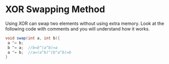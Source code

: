 # XOR Swapping Method

Using XOR can swap two elements without using extra memory. Look at the following code with comments and you will understand how it works.

```java
void swap(int a, int b){  
 a ^= b;  
 b ^= a;  //b=b^(a^b)=a
 a ^= b;  //a=(a^b)^(b^a^b)=b  
}  
```
